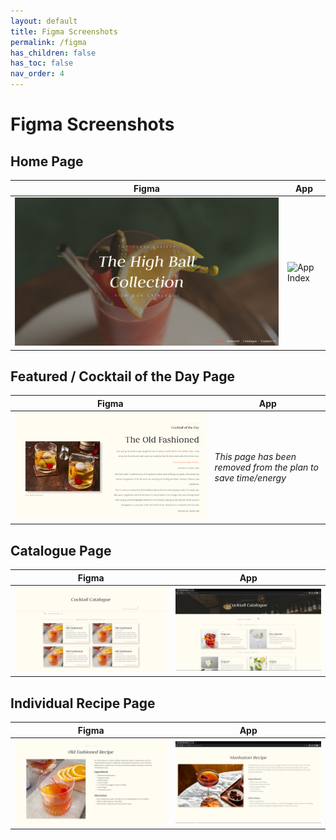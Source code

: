 ```yaml
---
layout: default
title: Figma Screenshots
permalink: /figma
has_children: false
has_toc: false
nav_order: 4
---
```


# Figma Screenshots

## Home Page
| Figma | App | 
| ----- | ----- | 
| ![Figma Index](./images/figma/figma_index.png) | ![App Index](./images/screenshots/screenshot_index.gif) |

## Featured / Cocktail of the Day Page
| Figma | App | 
| ----- | ----- | 
| ![Figma Featured](./images/figma/figma_featured.png) | *This page has been removed from the plan to save time/energy* |

## Catalogue Page
| Figma | App | 
| ----- | ----- | 
| ![Figma catalogue](./images/figma/figma_catalogue.png) | ![App catalogue](./images/screenshots/screenshot_catalogue.png) |

## Individual Recipe Page
| Figma | App | 
| ----- | ----- | 
| ![Figma recipe](./images/figma/figma_recipe.png) | ![App recipe](./images/screenshots/screenshot_recipe.png) |
